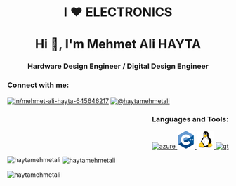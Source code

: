 <h1 align="center"> I ❤ ELECTRONICS</h1>

<h1 align="center">Hi 👋, I'm Mehmet Ali HAYTA</h1>
<h3 align="center">Hardware Design Engineer / Digital Design Engineer</h3>

<h3 align="left">Connect with me:</h3>
<p align="left"> <a href="https://linkedin.com/in/mehmet-ali-hayta-645646217" target="blank"><img align="center" src="https://raw.githubusercontent.com/rahuldkjain/github-profile-readme-generator/master/src/images/icons/Social/linked-in-alt.svg" alt="in/mehmet-ali-hayta-645646217" height="30" width="40" /></a>
<a href="https://medium.com/@haytamehmetali" target="blank"><img align="center" src="https://raw.githubusercontent.com/rahuldkjain/github-profile-readme-generator/master/src/images/icons/Social/medium.svg" alt="@haytamehmetali" height="30" width="40" /></a>
</p>

<h3 align="right">Languages and Tools:</h3>
<p align="right"> <a href="https://azure.microsoft.com/en-in/" target="_blank" rel="noreferrer"> <img src="https://www.vectorlogo.zone/logos/microsoft_azure/microsoft_azure-icon.svg" alt="azure" width="40" height="40"/> </a> <a href="https://www.w3schools.com/cpp/" target="_blank" rel="noreferrer"> <img src="https://raw.githubusercontent.com/devicons/devicon/master/icons/cplusplus/cplusplus-original.svg" alt="cplusplus" width="40" height="40"/> </a> <a href="https://www.linux.org/" target="_blank" rel="noreferrer"> <img src="https://raw.githubusercontent.com/devicons/devicon/master/icons/linux/linux-original.svg" alt="linux" width="40" height="40"/> </a> <a href="https://www.qt.io/" target="_blank" rel="noreferrer"> <img src="https://upload.wikimedia.org/wikipedia/commons/0/0b/Qt_logo_2016.svg" alt="qt" width="40" height="40"/> </a> </p>

<p><img align="left" src="https://github-readme-stats.vercel.app/api/top-langs?username=haytamehmetali&show_icons=true&locale=en&layout=compact" alt="haytamehmetali" /></p>

<p>&nbsp;<img align="center" src="https://github-readme-stats.vercel.app/api?username=haytamehmetali&show_icons=true&locale=en" alt="haytamehmetali" /></p>

<p><img align="center" src="https://github-readme-streak-stats.herokuapp.com/?user=haytamehmetali&" alt="haytamehmetali" /></p>
